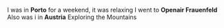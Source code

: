 I was in **Porto** for a weekend, it was relaxing
I went to **Openair Frauenfeld**
Also was i in **Austria** Exploring the Mountains
